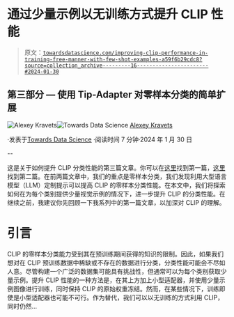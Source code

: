 # 通过少量示例以无训练方式提升 CLIP 性能

> 原文：[`towardsdatascience.com/improving-clip-performance-in-training-free-manner-with-few-shot-examples-a59f6b29cdc8?source=collection_archive---------16-----------------------#2024-01-30`](https://towardsdatascience.com/improving-clip-performance-in-training-free-manner-with-few-shot-examples-a59f6b29cdc8?source=collection_archive---------16-----------------------#2024-01-30)

## 第三部分 — 使用 Tip-Adapter 对零样本分类的简单扩展

[](https://medium.com/@alexml0123?source=post_page---byline--a59f6b29cdc8--------------------------------)![Alexey Kravets](https://medium.com/@alexml0123?source=post_page---byline--a59f6b29cdc8--------------------------------)[](https://towardsdatascience.com/?source=post_page---byline--a59f6b29cdc8--------------------------------)![Towards Data Science](https://towardsdatascience.com/?source=post_page---byline--a59f6b29cdc8--------------------------------) [Alexey Kravets](https://medium.com/@alexml0123?source=post_page---byline--a59f6b29cdc8--------------------------------)

·发表于[Towards Data Science](https://towardsdatascience.com/?source=post_page---byline--a59f6b29cdc8--------------------------------) ·阅读时间 7 分钟·2024 年 1 月 30 日

--

这是关于如何提升 CLIP 分类性能的第三篇文章。你可以在[这里](https://medium.com/towards-data-science/simple-way-of-improving-zero-shot-clip-performance-4eae474cb447)找到第一篇，[这里](https://medium.com/towards-data-science/improving-performance-and-explainability-of-zero-shot-clip-33e579d3f4bb)找到第二篇。在前两篇文章中，我们的重点是零样本分类，我们发现利用大型语言模型（LLM）定制提示可以提高 CLIP 的零样本分类性能。在本文中，我们将探索如何在为每个类别提供少量视觉示例的情况下，进一步提升 CLIP 的分类性能。在继续之前，我建议你先回顾一下我系列中的第一篇文章，以加深对 CLIP 的理解。

# 引言

CLIP 的零样本分类能力受到其在预训练期间获得的知识的限制。因此，如果我们想对在 CLIP 预训练数据中稀缺或不存在的数据进行分类，分类性能可能会不尽如人意。尽管构建一个广泛的数据集可能具有挑战性，但通常可以为每个类别获取少量示例。提升 CLIP 性能的一种方法是，在其上方加上小型适配器，并使用少量示例图像进行训练，同时保持 CLIP 的原始权重冻结。然而，在某些情况下，训练即使是小型适配器也可能不可行。作为替代，我们可以以无训练的方式利用 CLIP，同时仍然…
